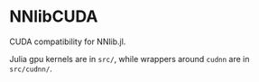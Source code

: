 # NNlibCUDA

CUDA compatibility for NNlib.jl.

Julia gpu kernels are in `src/`, while wrappers around `cudnn` are in `src/cudnn/`.
